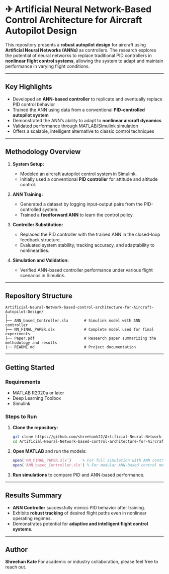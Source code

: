 # ✈ Artificial Neural Network-Based Control Architecture for Aircraft Autopilot Design

This repository presents a **robust autopilot design** for aircraft using **Artificial Neural Networks (ANNs)** as controllers. The research explores the potential of neural networks to replace traditional PID controllers in **nonlinear flight control systems**, allowing the system to adapt and maintain performance in varying flight conditions.

---

##  Key Highlights

*  Developed an **ANN-based controller** to replicate and eventually replace PID control behavior
*  Trained the ANN using data from a conventional **PID-controlled autopilot system**
*  Demonstrated the ANN’s ability to adapt to **nonlinear aircraft dynamics**
*  Validated performance through MATLAB/Simulink simulation
*  Offers a scalable, intelligent alternative to classic control techniques

---

##  Methodology Overview

1. **System Setup:**

   * Modeled an aircraft autopilot control system in Simulink.
   * Initially used a conventional **PID controller** for attitude and altitude control.

2. **ANN Training:**

   * Generated a dataset by logging input-output pairs from the PID-controlled system.
   * Trained a **feedforward ANN** to learn the control policy.

3. **Controller Substitution:**

   * Replaced the PID controller with the trained ANN in the closed-loop feedback structure.
   * Evaluated system stability, tracking accuracy, and adaptability to nonlinearities.

4. **Simulation and Validation:**

   * Verified ANN-based controller performance under various flight scenarios in Simulink.

---

##  Repository Structure

```
Artificial-Neural-Network-based-control-architecture-for-Aircraft-Autopilot-Design/
│
├── ANN_based_Controller.slx       # Simulink model with ANN controller
├── NN_FINAL_PAPER.slx             # Complete model used for final experiments
├── Paper.pdf                      # Research paper summarizing the methodology and results
├── README.md                      # Project documentation
```

---

##  Getting Started

### Requirements

* MATLAB R2020a or later
* Deep Learning Toolbox
* Simulink

### Steps to Run

1. **Clone the repository:**

   ```bash
   git clone https://github.com/shreehank22/Artificial-Neural-Network-based-control-architecture-for-Aircraft-Autopilot-Design.git
   cd Artificial-Neural-Network-based-control-architecture-for-Aircraft-Autopilot-Design
   ```

2. **Open MATLAB** and run the models:

   ```matlab
   open('NN_FINAL_PAPER.slx')     % For full simulation with ANN controller
   open('ANN_based_Controller.slx') % For modular ANN-based control model
   ```

3. **Run simulations** to compare PID and ANN-based performance.

---

##  Results Summary

* **ANN Controller** successfully mimics PID behavior after training.
* Exhibits **robust tracking** of desired flight paths even in nonlinear operating regimes.
* Demonstrates potential for **adaptive and intelligent flight control systems**.

---


##  Author

**Shreehan Kate**
For academic or industry collaboration, please feel free to reach out.

